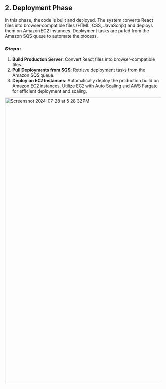 ## 2. Deployment Phase
In this phase, the code is built and deployed. The system converts React files into browser-compatible files (HTML, CSS, JavaScript) and deploys them on Amazon EC2 instances. Deployment tasks are pulled from the Amazon SQS queue to automate the process.

### Steps:
1. **Build Production Server**: Convert React files into browser-compatible files.
2. **Pull Deployments from SQS**: Retrieve deployment tasks from the Amazon SQS queue.
3. **Deploy on EC2 Instances**: Automatically deploy the production build on Amazon EC2 instances. Utilize EC2 with Auto Scaling and AWS Fargate for efficient deployment and scaling.
   
 <img width="925" alt="Screenshot 2024-07-28 at 5 28 32 PM" src="https://github.com/user-attachments/assets/7f97a7af-1d56-4324-b475-ebdcfbb3f9eb">
